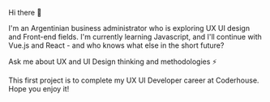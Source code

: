 Hi there 👋

I'm an Argentinian business administrator who is exploring UX UI design and Front-end fields.
I'm currently learning Javascript, and I'll continue with Vue.js and React - and who knows what else in the short future?

Ask me about UX and UI Design thinking and methodologies ⚡

This first project is to complete my UX UI Developer career at Coderhouse. Hope you enjoy it! 
